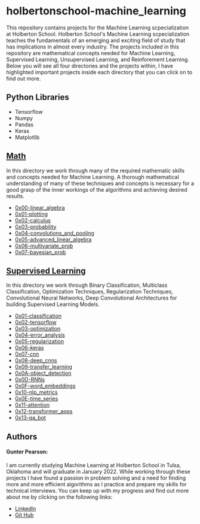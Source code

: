 # holbertonschool-machine_learning
This repository contains projects for the Machine Learning scpecialization at Holberton School. Holberton School's Machine Learning scpecialization teaches the fundamentals of an emerging and exciting field of study that has implications in almost every industry. The projects included in this repository are mathematical concepts needed for Machine Learning, Supervised Learning, Unsupervised Learning, and Reinforement Learning. Below you will see all four directories and the projects within, I have highlighted important projects inside each directory that you can click on to find out more.

## Python Libraries
- Tensorflow
- Numpy
- Pandas
- Keras
- Matplotlib

## [Math](math)
In this directory we work through many of the required mathematic skills and concepts needed for Machine Learning. A thorough mathematical understanding of many of these techniques and concepts is necessary for a good grasp of the inner workings of the algorithms and achieving desired results.
- [0x00-linear_algebra](math/0x00-linear_algebra)
- [0x01-plotting](math/0x01-plotting)
- [0x02-calculus](math/0x02-calculus)
- [0x03-probability](math/0x03-probability)
- [0x04-convolutions_and_pooling](math/0x04-convolutions_and_pooling)
- [0x05-advanced_linear_algebra](math/0x05-advanced_linear_algebra)
- [0x06-multivariate_prob](math/0x06-multivariate_prob)
- [0x07-bayesian_prob](math/0x07-bayesian_prob)

## [Supervised Learning](supervised_learning)
In this directory we work through Binary Classification, Multiclass Classification, Optimization Techniques, Regularization Techniques, Convolutional Neural Networks, Deep Convolutional Architectures for building Supervised Learning Models.
- [0x01-classification](supervised_learning/0x01-classification)
- [0x02-tensorflow](supervised_learning/0x02-tensorflow)
- [0x03-optimization](supervised_learning/0x03-optimization)
- [0x04-error_analysis](supervised_learning/0x04-error_analysis)
- [0x05-regularization](supervised_learning/0x05-regularization)
- [0x06-keras](supervised_learning/0x06-keras)
- [0x07-cnn](supervised_learning/0x07-cnn)
- [0x08-deep_cnns](supervised_learning/0x08-deep_cnns)
- [0x09-transfer_learning](supervised_learning/0x09-transfer_learning)
- [0x0A-object_detection](supervised_learning/0x0A-object_detection)
- [0x0D-RNNs](supervised_learning/0x0D-RNNs)
- [0x0F-word_embeddings](supervised_learning/0x0F-word_embeddings)
- [0x10-nlp_metrics](supervised_learning/0x10-nlp_metrics)
- [0x0E-time_series](supervised_learning/0x0E-time_series)
- [0x11-attention](supervised_learning/0x11-attention)
- [0x12-transformer_apps](supervised_learning/0x12-transformer_apps)
- [0x13-qa_bot](supervised_learning/0x13-qa_bot)

## Authors

#### Gunter Pearson:
I am currently studying Machine Learning at Holberton School in Tulsa, Oklahoma and will graduate in January 2022. While working through these projects I have found a passion in problem solving and a need for finding more and more efficient algorithms as I practice and prepare my skills for technical interviews. You can keep up with my progress and find out more about me by clicking on the following links:
- [LinkedIn](www.linkedin.com/in/gunter-pearson-0611b81a1)
- [Git Hub](https://github.com/GunterPearson)
